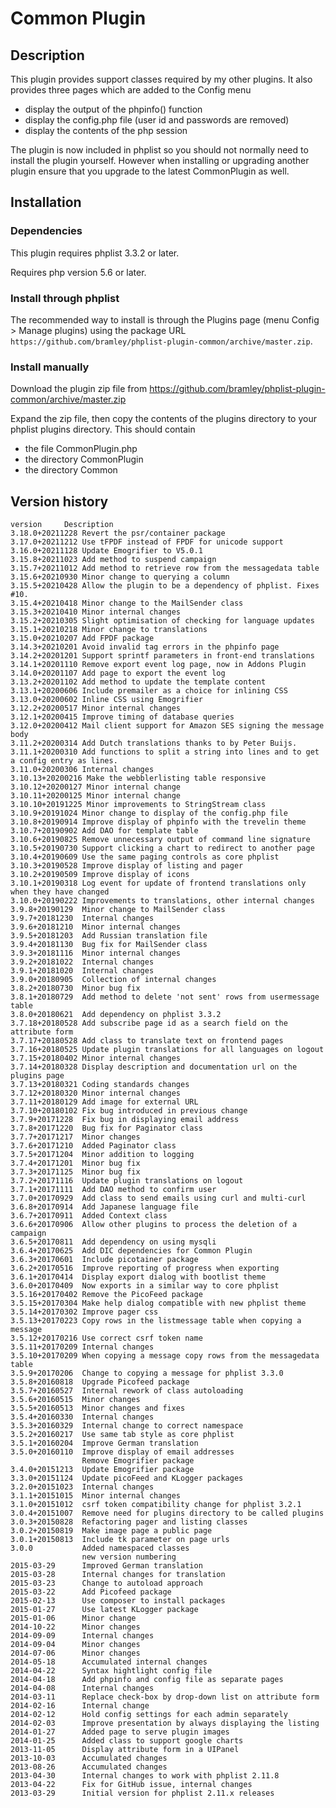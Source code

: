 # Common Plugin #

## Description ##
This plugin provides support classes required by my other plugins.
It also provides three pages which are added to the Config menu

* display the output of the phpinfo() function
* display the config.php file (user id and passwords are removed)
* display the contents of the php session

The plugin is now included in phplist so you should not normally need to install the plugin yourself.
However when installing or upgrading another plugin ensure that you upgrade to the latest CommonPlugin as well.

## Installation ##

### Dependencies ###

This plugin requires phplist 3.3.2 or later.

Requires php version 5.6 or later.

### Install through phplist ###
The recommended way to install is through the Plugins page (menu Config > Manage plugins) using the package URL `https://github.com/bramley/phplist-plugin-common/archive/master.zip`.

### Install manually ###
Download the plugin zip file from <https://github.com/bramley/phplist-plugin-common/archive/master.zip>

Expand the zip file, then copy the contents of the plugins directory to your phplist plugins directory.
This should contain

* the file CommonPlugin.php
* the directory CommonPlugin
* the directory Common

## Version history ##

    version     Description
    3.18.0+20211228 Revert the psr/container package
    3.17.0+20211212 Use tFPDF instead of FPDF for unicode support
    3.16.0+20211128 Update Emogrifier to V5.0.1
    3.15.8+20211023 Add method to suspend campaign
    3.15.7+20211012 Add method to retrieve row from the messagedata table
    3.15.6+20210930 Minor change to querying a column
    3.15.5+20210428 Allow the plugin to be a dependency of phplist. Fixes #10.
    3.15.4+20210418 Minor change to the MailSender class
    3.15.3+20210410 Minor internal changes
    3.15.2+20210305 Slight optimisation of checking for language updates
    3.15.1+20210218 Minor change to translations
    3.15.0+20210207 Add FPDF package
    3.14.3+20210201 Avoid invalid tag errors in the phpinfo page
    3.14.2+20201201 Support sprintf parameters in front-end translations
    3.14.1+20201110 Remove export event log page, now in Addons Plugin
    3.14.0+20201107 Add page to export the event log
    3.13.2+20201102 Add method to update the template content
    3.13.1+20200606 Include premailer as a choice for inlining CSS
    3.13.0+20200602 Inline CSS using Emogrifier
    3.12.2+20200517 Minor internal changes
    3.12.1+20200415 Improve timing of database queries
    3.12.0+20200412 Mail client support for Amazon SES signing the message body
    3.11.2+20200314 Add Dutch translations thanks to by Peter Buijs.
    3.11.1+20200310 Add functions to split a string into lines and to get a config entry as lines.
    3.11.0+20200306 Internal changes
    3.10.13+20200216 Make the webblerlisting table responsive
    3.10.12+20200127 Minor internal change
    3.10.11+20200125 Minor internal change
    3.10.10+20191225 Minor improvements to StringStream class
    3.10.9+20191024 Minor change to display of the config.php file
    3.10.8+20190914 Improve display of phpinfo with the trevelin theme
    3.10.7+20190902 Add DAO for template table
    3.10.6+20190825 Remove unnecessary output of command line signature
    3.10.5+20190730 Support clicking a chart to redirect to another page
    3.10.4+20190609 Use the same paging controls as core phplist
    3.10.3+20190528 Improve display of listing and pager
    3.10.2+20190509 Improve display of icons
    3.10.1+20190318 Log event for update of frontend translations only when they have changed
    3.10.0+20190222 Improvements to translations, other internal changes
    3.9.8+20190129  Minor change to MailSender class
    3.9.7+20181230  Internal changes
    3.9.6+20181210  Minor internal changes
    3.9.5+20181203  Add Russian translation file
    3.9.4+20181130  Bug fix for MailSender class
    3.9.3+20181116  Minor internal changes
    3.9.2+20181022  Internal changes
    3.9.1+20181020  Internal changes
    3.9.0+20180905  Collection of internal changes
    3.8.2+20180730  Minor bug fix
    3.8.1+20180729  Add method to delete 'not sent' rows from usermessage table
    3.8.0+20180621  Add dependency on phplist 3.3.2
    3.7.18+20180528 Add subscribe page id as a search field on the attribute form
    3.7.17+20180528 Add class to translate text on frontend pages
    3.7.16+20180525 Update plugin translations for all languages on logout
    3.7.15+20180402 Minor internal changes
    3.7.14+20180328 Display description and documentation url on the plugins page
    3.7.13+20180321 Coding standards changes
    3.7.12+20180320 Minor internal changes
    3.7.11+20180129 Add image for external URL
    3.7.10+20180102 Fix bug introduced in previous change
    3.7.9+20171228  Fix bug in displaying email address
    3.7.8+20171220  Bug fix for Paginator class
    3.7.7+20171217  Minor changes
    3.7.6+20171210  Added Paginator class
    3.7.5+20171204  Minor addition to logging
    3.7.4+20171201  Minor bug fix
    3.7.3+20171125  Minor bug fix
    3.7.2+20171116  Update plugin translations on logout
    3.7.1+20171111  Add DAO method to confirm user
    3.7.0+20170929  Add class to send emails using curl and multi-curl
    3.6.8+20170914  Add Japanese language file
    3.6.7+20170911  Added Context class
    3.6.6+20170906  Allow other plugins to process the deletion of a campaign
    3.6.5+20170811  Add dependency on using mysqli
    3.6.4+20170625  Add DIC dependencies for Common Plugin
    3.6.3+20170601  Include picotainer package
    3.6.2+20170516  Improve reporting of progress when exporting
    3.6.1+20170414  Display export dialog with bootlist theme
    3.6.0+20170409  Now exports in a similar way to core phplist
    3.5.16+20170402 Remove the PicoFeed package
    3.5.15+20170304 Make help dialog compatible with new phplist theme
    3.5.14+20170302 Improve pager css
    3.5.13+20170223 Copy rows in the listmessage table when copying a message
    3.5.12+20170216 Use correct csrf token name
    3.5.11+20170209 Internal changes
    3.5.10+20170209 When copying a message copy rows from the messagedata table
    3.5.9+20170206  Change to copying a message for phplist 3.3.0
    3.5.8+20160818  Upgrade Picofeed package
    3.5.7+20160527  Internal rework of class autoloading
    3.5.6+20160515  Minor changes
    3.5.5+20160513  Minor changes and fixes
    3.5.4+20160330  Internal changes
    3.5.3+20160329  Internal change to correct namespace
    3.5.2+20160217  Use same tab style as core phplist
    3.5.1+20160204  Improve German translation
    3.5.0+20160110  Improve display of email addresses
                    Remove Emogrifier package
    3.4.0+20151213  Update Emogrifier package
    3.3.0+20151124  Update picoFeed and KLogger packages
    3.2.0+20151023  Internal changes
    3.1.1+20151015  Minor internal changes
    3.1.0+20151012  csrf token compatibility change for phplist 3.2.1
    3.0.4+20151007  Remove need for plugins directory to be called plugins
    3.0.3+20150828  Refactoring pager and listing classes
    3.0.2+20150819  Make image page a public page
    3.0.1+20150813  Include tk parameter on page urls
    3.0.0           Added namespaced classes
                    new version numbering
    2015-03-29      Improved German translation
    2015-03-28      Internal changes for translation
    2015-03-23      Change to autoload approach
    2015-03-22      Add Picofeed package
    2015-02-13      Use composer to install packages
    2015-01-27      Use latest KLogger package
    2015-01-06      Minor change
    2014-10-22      Minor changes
    2014-09-09      Internal changes
    2014-09-04      Minor changes
    2014-07-06      Minor changes
    2014-05-18      Accumulated internal changes
    2014-04-22      Syntax hightlight config file
    2014-04-18      Add phpinfo and config file as separate pages
    2014-04-08      Internal changes
    2014-03-11      Replace check-box by drop-down list on attribute form
    2014-02-16      Internal change
    2014-02-12      Hold config settings for each admin separately
    2014-02-03      Improve presentation by always displaying the listing
    2014-01-27      Added page to serve plugin images
    2014-01-25      Added class to support google charts
    2013-11-05      Display attribute form in a UIPanel
    2013-10-03      Accumulated changes
    2013-08-26      Accumulated changes
    2013-04-30      Internal changes to work with phplist 2.11.8
    2013-04-22      Fix for GitHub issue, internal changes
    2013-03-29      Initial version for phplist 2.11.x releases
